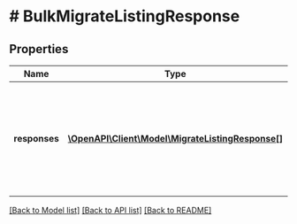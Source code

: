 # # BulkMigrateListingResponse

## Properties

Name | Type | Description | Notes
------------ | ------------- | ------------- | -------------
**responses** | [**\OpenAPI\Client\Model\MigrateListingResponse[]**](MigrateListingResponse.md) | This is the base container of the response payload of the bulkMigrateListings call. The results of each attempted listing migration is captured under this container. | [optional] 

[[Back to Model list]](../../README.md#documentation-for-models) [[Back to API list]](../../README.md#documentation-for-api-endpoints) [[Back to README]](../../README.md)


